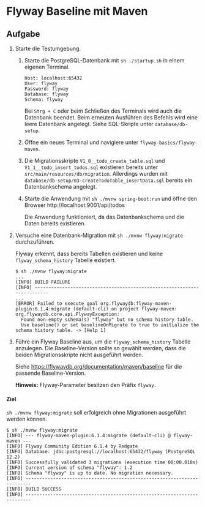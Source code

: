 # Flyway Baseline mit Maven

## Aufgabe

1. Starte die Testumgebung.
   1. Starte die PostgreSQL-Datenbank mit `sh ./startup.sh` in einem eigenen Terminal. 
      
      ```
      Host: localhost:65432
      User: flyway
      Password: flyway
      Database: flyway
      Schema: flyway
      ```
      
      Bei `Strg + C` oder beim Schließen des Terminals wird auch die Datenbank beendet. 
      Beim erneuten Ausführen des Befehls wird eine leere Datenbank angelegt.
      Siehe SQL-Skripte unter `database/db-setup`.
      
   2. Öffne ein neues Terminal und navigiere unter `flyway-basics/flyway-maven`. 
   
   3. Die Migrationsskripte `V1_0__todo_create_table.sql` und 
      `V1_1__todo_insert_todos.sql` existieren bereits unter 
      `src/main/resources/db/migration`. 
      Allerdings wurden mit `database/db-setup/03-createTodoTable_insertData.sql` 
      bereits ein Datenbankschema angelegt.
      
   4. Starte die Anwendung mit `sh ./mvnw spring-boot:run` und öffne den Browser http://localhost:9001/api/todos
      
      Die Anwendung funktioniert, da das Datenbankschema und die Daten bereits existieren.
   
2. Versuche eine Datenbank-Migration mit `sh ./mvnw flyway:migrate` durchzuführen.
   
   Flyway erkennt, dass bereits Tabellen existieren und keine `flyway_schema_history` Tabelle existiert.
   ```
   $ sh ./mvnw flyway:migrate
   ...
   [INFO] BUILD FAILURE
   [INFO] ------------------------------------------------------------------------
   ...
   [ERROR] Failed to execute goal org.flywaydb:flyway-maven-plugin:6.1.4:migrate (default-cli) on project flyway-maven: org.flywaydb.core.api.FlywayException: 
     Found non-empty schema(s) "flyway" but no schema history table. 
     Use baseline() or set baselineOnMigrate to true to initialize the schema history table. -> [Help 1]
   ```
   
3. Führe ein Flyway Baseline aus, um die `flyway_schema_history` Tabelle anzulegen.
   Die Baseline-Version sollte so gewählt werden, dass die beiden Migrationsskripte 
   nicht ausgeführt werden.
   
   Siehe https://flywaydb.org/documentation/maven/baseline für die passende Baseline-Version.
   
   **Hinweis:** Flyway-Parameter besitzen den Präfix `flyway.`
  
#### Ziel

`sh ./mvnw flyway:migrate` soll erfolgreich ohne Migrationen ausgeführt werden können.

```
$ sh ./mvnw flyway:migrate
[INFO] --- flyway-maven-plugin:6.1.4:migrate (default-cli) @ flyway-maven ---
[INFO] Flyway Community Edition 6.1.4 by Redgate
[INFO] Database: jdbc:postgresql://localhost:65432/flyway (PostgreSQL 12.2)
[INFO] Successfully validated 3 migrations (execution time 00:00.018s)
[INFO] Current version of schema "flyway": 1.2
[INFO] Schema "flyway" is up to date. No migration necessary.
[INFO] ------------------------------------------------------------------------
[INFO] BUILD SUCCESS
[INFO] ------------------------------------------------------------------------
```